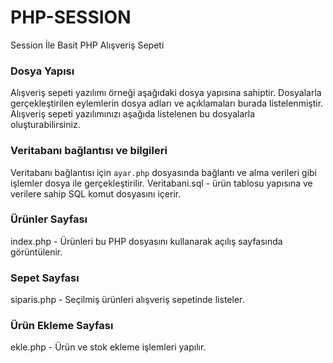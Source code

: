 # PHP-SESSION
Session  İle Basit PHP Alışveriş Sepeti


### Dosya Yapısı

Alışveriş sepeti yazılımı örneği aşağıdaki dosya yapısına sahiptir. Dosyalarla gerçekleştirilen eylemlerin dosya adları ve açıklamaları burada listelenmiştir. Alışveriş sepeti yazılımınızı aşağıda listelenen bu dosyalarla oluşturabilirsiniz.

### Veritabanı bağlantısı ve bilgileri
Veritabanı bağlantısı için ```ayar.php``` dosyasında bağlantı ve alma verileri gibi işlemler dosya ile gerçekleştirilir. 
Veritabani.sql - ürün tablosu yapısına ve verilere sahip SQL komut dosyasını içerir.


### Ürünler Sayfası
index.php - Ürünleri bu PHP dosyasını kullanarak açılış sayfasında görüntülenir. 

### Sepet Sayfası
siparis.php - Seçilmiş ürünleri alışveriş sepetinde listeler.


### Ürün Ekleme Sayfası
ekle.php - Ürün ve stok ekleme işlemleri yapılır.